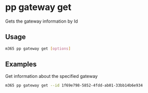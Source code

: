 # pp gateway get

Gets the gateway information by Id

## Usage

```sh
m365 pp gateway get [options]
```

## Examples

Get information about the specified gateway

```sh
m365 pp gateway get --id 1f69e798-5852-4fdd-ab01-33bb14b6e934
```
